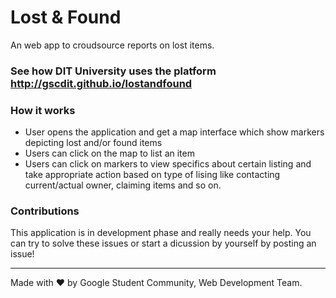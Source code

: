 # Lost & Found
An web app to croudsource reports on lost items.

### See how DIT University uses the platform http://gscdit.github.io/lostandfound

### How it works
- User opens the application and get a map interface which show markers depicting lost and/or found items
- Users can click on the map to list an item
- Users can click on markers to view specifics about certain listing and take appropriate action based on type of lising like contacting current/actual owner, claiming items and so on.

### Contributions
This application is in development phase and really needs your help. You can try to solve these issues or start a dicussion by yourself by posting an issue!

<hr>
Made with ♥ by Google Student Community, Web Development Team.
